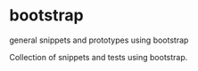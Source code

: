 # bootstrap
general snippets and prototypes using bootstrap

Collection of snippets and tests using bootstrap.
